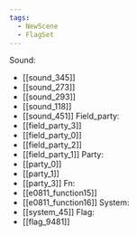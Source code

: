 ```yaml
---
tags:
  - NewScene
  - FlagSet
---
```

Sound:
- [[sound_345]]
- [[sound_273]]
- [[sound_293]]
- [[sound_118]]
- [[sound_451]]
Field_party:
- [[field_party_3]]
- [[field_party_0]]
- [[field_party_2]]
- [[field_party_1]]
Party:
- [[party_0]]
- [[party_1]]
- [[party_3]]
Fn:
- [[e0811_function15]]
- [[e0811_function16]]
System:
- [[system_45]]
Flag:
- [[flag_9481]]
